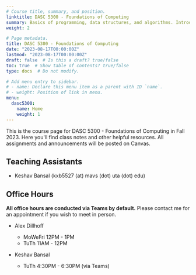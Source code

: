 ```yaml
---
# Course title, summary, and position.
linktitle: DASC 5300 - Foundations of Computing
summary: Basics of programming, data structures, and algorithms. Introduction to databases and operating systems.
weight: 2

# Page metadata.
title: DASC 5300 - Foundations of Computing
date: "2023-08-17T00:00:00Z"
lastmod: "2023-08-17T00:00:00Z"
draft: false  # Is this a draft? true/false
toc: true  # Show table of contents? true/false
type: docs  # Do not modify.

# Add menu entry to sidebar.
# - name: Declare this menu item as a parent with ID `name`.
# - weight: Position of link in menu.
menu:
  dasc5300:
    name: Home
    weight: 1
---
```


This is the course page for DASC 5300 - Foundations of Computing in Fall 2023. Here you'll find class notes and other helpful resources. All assignments and announcements will be posted on Canvas.

## Teaching Assistants

- Keshav Bansal (kxb5527 (at) mavs (dot) uta (dot) edu)

## Office Hours

**All office hours are conducted via Teams by default.** Please contact me for an appointment if you wish to meet in person.

- Alex Dillhoff
    - MoWeFri 12PM - 1PM
    - TuTh 11AM - 12PM

- Keshav Bansal
    - TuTh 4:30PM - 6:30PM (via Teams)
